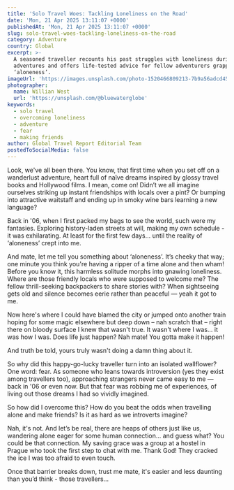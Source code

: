 ```yaml
---
title: 'Solo Travel Woes: Tackling Loneliness on the Road'
date: 'Mon, 21 Apr 2025 13:11:07 +0000'
publishedAt: 'Mon, 21 Apr 2025 13:11:07 +0000'
slug: solo-travel-woes-tackling-loneliness-on-the-road
category: Adventure
country: Global
excerpt: >-
  A seasoned traveller recounts his past struggles with loneliness during solo
  adventures and offers life-tested advice for fellow adventurers grappling with
  ‘aloneness’.
imageUrl: 'https://images.unsplash.com/photo-1520466809213-7b9a56adcd45'
photographer:
  name: Willian West
  url: 'https://unsplash.com/@bluewaterglobe'
keywords:
  - solo travel
  - overcoming loneliness
  - adventure
  - fear
  - making friends
author: Global Travel Report Editorial Team
postedToSocialMedia: false
---
```

Look, we've all been there. You know, that first time when you set off on a wanderlust adventure, heart full of naïve dreams inspired by glossy travel books and Hollywood films. I mean, come on! Didn’t we all imagine ourselves striking up instant friendships with locals over a pint? Or bumping into attractive waitstaff and ending up in smoky wine bars learning a new language?

Back in '06, when I first packed my bags to see the world, such were my fantasies. Exploring history-laden streets at will, making my own schedule - it was exhilarating. At least for the first few days... until the reality of ‘aloneness’ crept into me.

And mate, let me tell you something about ‘aloneness’. It’s cheeky that way; one minute you think you're having a ripper of a time alone and then wham! Before you know it, this harmless solitude morphs into gnawing loneliness. Where are those friendly locals who were supposed to welcome me? The fellow thrill-seeking backpackers to share stories with? When sightseeing gets old and silence becomes eerie rather than peaceful — yeah it got to me.

Now here's where I could have blamed the city or jumped onto another train hoping for some magic elsewhere but deep down – nah scratch that – right there on bloody surface I knew that wasn't true. It wasn't where I was... it was how I was. Does life just happen? Nah mate! You gotta make it happen!

And truth be told, yours truly wasn't doing a damn thing about it.

So why did this happy-go-lucky traveller turn into an isolated wallflower? One word: fear. As someone who leans towards introversion (yes they exist among travellers too), approaching strangers never came easy to me — back in '06 or even now. But that fear was robbing me of experiences, of living out those dreams I had so vividly imagined.

So how did I overcome this? How do you beat the odds when travelling alone and make friends? Is it as hard as we introverts imagine?

Nah, it's not. And let’s be real, there are heaps of others just like us, wandering alone eager for some human connection... and guess what? You could be that connection. My saving grace was a group at a hostel in Prague who took the first step to chat with me. Thank God! They cracked the ice I was too afraid to even touch.

Once that barrier breaks down, trust me mate, it's easier and less daunting than you’d think - those travellers...
